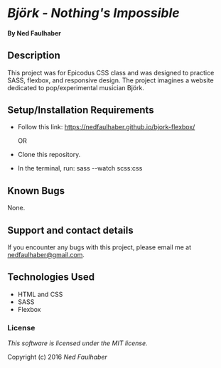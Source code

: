 # _Björk - Nothing's Impossible_

#### By Ned Faulhaber

## Description

This project was for Epicodus CSS class and was designed to practice SASS, flexbox, and responsive design. The project imagines a website dedicated to pop/experimental musician Björk.

## Setup/Installation Requirements

* Follow this link: https://nedfaulhaber.github.io/bjork-flexbox/

  OR

* Clone this repository.
* In the terminal, run: sass --watch scss:css

## Known Bugs

None.

## Support and contact details

If you encounter any bugs with this project, please email me at nedfaulhaber@gmail.com.

## Technologies Used

* HTML and CSS
* SASS
* Flexbox

### License

*This software is licensed under the MIT license.*

Copyright (c) 2016 *_Ned Faulhaber_*
